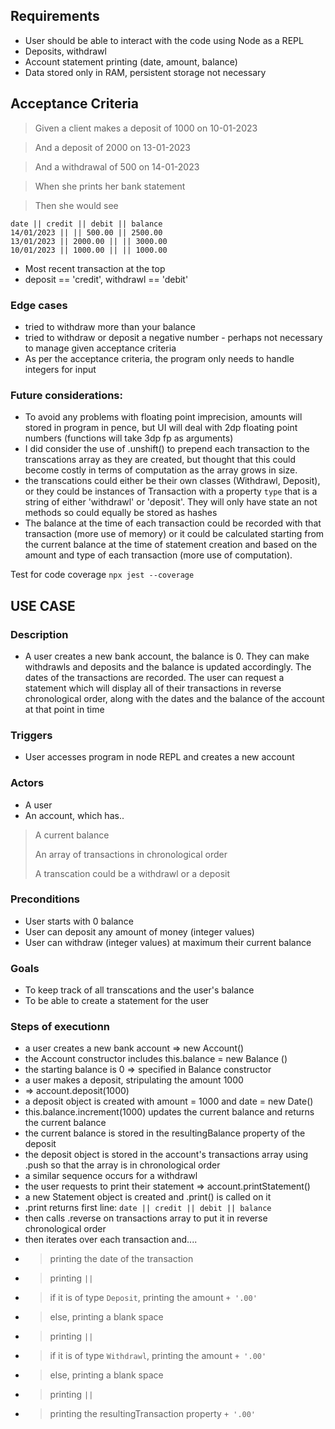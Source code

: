 ## Requirements 

- User should be able to interact with the code using Node as a REPL
- Deposits, withdrawl
- Account statement printing (date, amount, balance)
- Data stored only in RAM, persistent storage not necessary

## Acceptance Criteria

>Given a client makes a deposit of 1000 on 10-01-2023

> And a deposit of 2000 on 13-01-2023

>And a withdrawal of 500 on 14-01-2023

>When she prints her bank statement

>Then she would see

```
date || credit || debit || balance
14/01/2023 || || 500.00 || 2500.00
13/01/2023 || 2000.00 || || 3000.00
10/01/2023 || 1000.00 || || 1000.00
```

- Most recent transaction at the top
- deposit == 'credit', withdrawl == 'debit'

### Edge cases

- tried to withdraw more than your balance
- tried to withdraw or deposit a negative number - perhaps not necessary to manage given acceptance criteria
- As per the acceptance criteria, the program only needs to handle integers for input

### Future considerations:

- To avoid any problems with floating point imprecision, amounts will stored in program in pence, but UI will deal with 2dp floating point numbers (functions will take 3dp fp as arguments)
- I did consider the use of .unshift() to prepend each transaction to the transcations array as they are created, but thought that this could become costly in terms of computation as the array grows in size. 
- the transcations could either be their own classes (Withdrawl, Deposit), or they could be instances of Transaction with a property `type` that is a string of either 'withdrawl' or 'deposit'. They will only have state an not methods so could equally be stored as hashes
- The balance at the time of each transaction could be recorded with that transaction (more use of memory) or it could be calculated starting from the current balance at the time of statement creation and based on the amount and type of each transaction (more use of computation).

Test for code coverage `npx jest --coverage`

## USE CASE 

### Description

- A user creates a new bank account, the balance is 0. They can make withdrawls and deposits and the balance is updated accordingly. The dates of the transactions are recorded. The user can request a statement which will display all of their transactions in reverse chronological order, along with the dates and the balance of the account at that point in time

### Triggers

- User accesses program in node REPL and creates a new account
  
### Actors

- A user
- An account, which has..
> A current balance
> 
> An array of transactions in chronological order
>
> A transcation could be a withdrawl or a deposit
> 

### Preconditions

- User starts with 0 balance
- User can deposit any amount of money (integer values)
- User can withdraw (integer values) at maximum their current balance

### Goals

- To keep track of all transcations and the user's balance
- To be able to create a statement for the user

### Steps of executionn

- a user creates a new bank account => new Account()
- the Account constructor includes this.balance = new Balance ()
- the starting balance is 0 => specified in Balance constructor
- a user makes a deposit, stripulating the amount 1000
- => account.deposit(1000)  
- a deposit object is created with amount = 1000 and date = new Date()
- this.balance.increment(1000) updates the current balance and returns the current balance
- the current balance is stored in the resultingBalance property of the deposit
- the deposit object is stored in the account's transactions array using .push so that the array is in chronological order
- a similar sequence occurs for a withdrawl
- the user requests to print their statement => account.printStatement()
- a new Statement object is created and .print() is called on it
- .print returns first line:
`date || credit || debit || balance`
- then calls .reverse on transactions array to put it in reverse chronological order
- then iterates over each transaction and....
- > printing the date of the transaction
- > printing `||`
- > if it is of type `Deposit`, printing the amount `+ '.00'`
- > else, printing a blank space
- > printing `||`
- > if it is of type `Withdrawl`, printing the amount `+ '.00'`
- > else, printing a blank space
- > printing `||`
- > printing the resultingTransaction property `+ '.00'`
